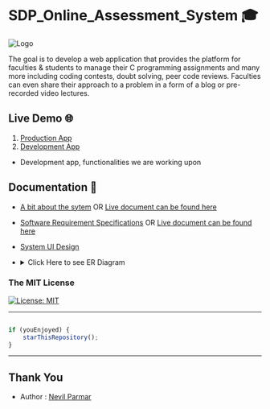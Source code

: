 # SDP_Online_Assessment_System 🎓
![Logo](https://user-images.githubusercontent.com/48133426/103073783-3cd42080-45ee-11eb-82a2-e443c84b38b3.jpg)

The goal is to develop a web application that provides the platform for faculties & students to manage their C programming assignments and many more including coding contests, doubt solving, peer code reviews. Faculties can even share their approach to a problem in a form of a blog or pre-recorded video lectures.

## Live Demo 🌐
1. [Production App](https://onlineassessmentsystem.herokuapp.com/)
2. [Development App](https://onlineassessmentsystem-dev.herokuapp.com/)
- Development app, functionalities we are working upon

## Documentation 📰
- [A bit about the sytem](https://github.com/nevilparmar11/SDP_Online_Assessment_System/blob/main/Documentation/SDP_Project_-_Online_Assessment_System.pdf)  OR [Live document can be found here](https://www.notion.so/SDP-Project-Online-Assessment-System-a9de2323ad4d4543a5000bb94ce7d9ab) <br>
- [Software Requirement Specifications](https://github.com/nevilparmar11/SDP_Online_Assessment_System/blob/main/Documentation/SRS_-_Online_Assessment_System.pdf) OR [Live document can be found here](https://www.notion.so/SRS-Online-Assessment-System-97ac62be9cd24163b1e20eb059f2fbe3) <br>
- [System UI Design](https://github.com/nevilparmar11/SDP_Online_Assessment_System/blob/main/Documentation/System_UI.pdf)
- <details><summary>Click Here to see ER Diagram</summary>

    #### ER Diagram
    <img src="https://user-images.githubusercontent.com/48133426/103090262-951f1880-4616-11eb-9c29-ac64481bbc1d.png"></img>

    </details>

### The MIT License
[![License: MIT](https://img.shields.io/badge/License-MIT-yellow.svg)](https://github.com/nevilparmar11/SDP_Online_Assessment_System/blob/main/LICENSE)  

---------

```javascript

if (youEnjoyed) {
    starThisRepository();
}

```

-----------


## Thank You
- Author : [Nevil Parmar](https://nevilparmar.me)
